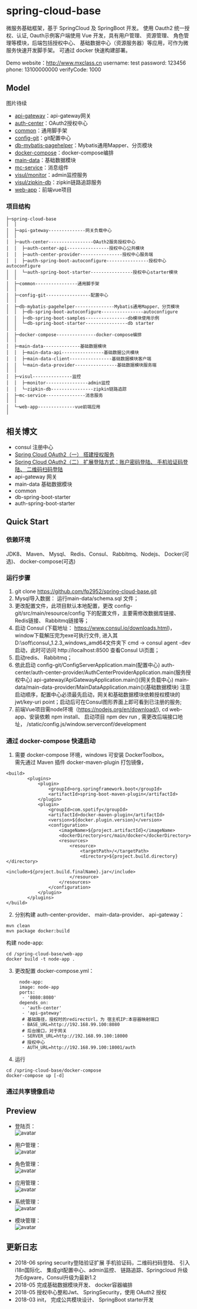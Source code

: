 # spring-cloud-base
微服务基础框架，基于 SpringCloud 及 SpringBoot 开发。 使用 Oauth2 统一授权、认证, Oauth示例客户端使用 Vue 开发，具有用户管理、 资源管理、 角色管理等模块，后端包括授权中心、 基础数据中心（资源服务器）等应用，可作为微服务快速开发脚手架。  可通过 docker 快速构建部署。
  
Demo website：http://www.mxclass.cn
username: test  password: 123456  
phone: 13100000000 verifyCode: 1000  


## Model
图片待续  
  
* [api-gateway](https://github.com/fp2952/spring-cloud-base/tree/master/api-gateway)：api-gateway网关
* [auth-center](https://github.com/fp2952/spring-cloud-base/tree/master/auth-center)：OAuth2授权中心
* [common](https://github.com/fp2952/spring-cloud-base/tree/master/common)：通用脚手架
* [config-git](https://github.com/fp2952/spring-cloud-base/tree/master/config-git)：git配置中心
* [db-mybatis-pagehelper](https://github.com/fp2952/spring-cloud-base/tree/master/db-mybatis-pagehelper)：Mybatis通用Mapper、分页模块
* [docker-compose](https://github.com/fp2952/spring-cloud-base/tree/master/docker-compose)：docker-compose编排
* [main-data](https://github.com/fp2952/spring-cloud-base/tree/master/main-data)：基础数据模块
* [mc-service](https://github.com/fp2952/spring-cloud-base/tree/master/mc-service)：消息组件 
* [visul/monitor](https://github.com/fp2952/spring-cloud-base/tree/master/visul/monitor/)：admin监控服务 
* [visul/zipkin-db](https://github.com/fp2952/spring-cloud-base/tree/master/visul/zipkin-db)：zipkin链路追踪服务 
* [web-app](https://github.com/fp2952/spring-cloud-base/tree/master/web-app)：前端vue项目 
  
### 项目结构  
```
├─spring-cloud-base
│  │  
│  ├─api-gateway--------------网关负载中心
│  │ 
│  ├─auth-center-----------------OAuth2服务授权中心
│  │  ├─auth-center-api----------------授权中心公共模块
│  │  ├─auth-center-provider----------------授权中心服务端
│  │  ├─auth-spring-boot-autoconfigure----------------授权中心autoconfigure
│  │  └─auth-spring-boot-starter----------------授权中心starter模块
│  │ 
│  ├─common----------------通用脚手架
│  │ 
│  ├─config-git-----------------配置中心
│  │ 
│  ├─db-mybatis-pagehelper---------------Mybatis通用Mapper、分页模块
│  │  ├─db-spring-boot-autoconfigure----------------autoconfigure
│  │  ├─db-spring-boot-samples----------------db模块使用示例
│  │  └─db-spring-boot-starter----------------db starter
│  │ 
│  ├─docker-compose---------------docker-compose编排
│  │   
│  ├─main-data--------------基础数据模块
│  │  ├─main-data-api----------------基础数据公共模块
│  │  ├─main-data-client----------------基础数据模块客户端
│  │  └─main-data-provider----------------基础数据模块服务端
│  │
│  ├─visul---------------监控
│  │  ├─monitor----------------admin监控
│  │  └─zipkin-db----------------zipkin链路追踪
│  ├─mc-service---------------消息服务
│  │  
│  └─web-app--------------vue前端应用
│
```

  

## 相关博文
* consul 注册中心  
* [Spring Cloud OAuth2（一） 搭建授权服务](https://fp2952.github.io/jekyll/update/2016/05/13/Spring-cloud-oauth2.html)  
* [Spring Cloud OAuth2（二） 扩展登陆方式：账户密码登陆、 手机验证码登陆、 二维码扫码登陆](https://fp2952.github.io/jekyll/update/2018/06/13/Spring-cloud-oauth2-login.html)  
* api-gateway 网关  
* main-data 基础数据模块  
* common  
* db-spring-boot-starter   
* auth-spring-boot-starter  


## Quick Start  
### 依赖环境    
JDK8、 Maven、 Mysql、 Redis、Consul、 Rabbitmq、Nodejs、 Docker(可选)、 docker-compose(可选)  
### 运行步骤  
1. git clone https://github.com/fp2952/spring-cloud-base.git
1. Mysql导入数据： 运行main-data/schema.sql 文件；    
2. 更改配置文件，此项目默认本地配置，更改 config-git/src/main/resource/config 下的配置文件，主要需修改数据库链接、 Redis链接、 Rabbitmq链接等；     
3. 启动 Consul (下载地址： https://www.consul.io/downloads.html)， window下载解压完为exe可执行文件, 进入其D:\soft\consul_1.2.3_windows_amd64文件夹下 cmd -> consul agent -dev 启动，此时可访问 http://localhost:8500 查看Consul Ui页面；    
4. 启动redis、 Rabbitmq；  
5. 依此启动 
 config-git/ConfigServerApplication.main(配置中心)
 auth-center/auth-center-provider/AuthCenterProviderApplication.main(服务授权中心)
 api-gateway/ApiGatewayApplication.main()(网关负载中心)
 main-data/main-data-provider/MainDataApplication.main()(基础数据模块)
 注意启动顺序，配置中心必须最先启动，网关和基础数据模块依赖授权模块的 jwt/key-uri point；启动后可在Consul图形界面上即可看到已注册的服务;  
6. 前端Vue项目需node环境（https://nodejs.org/en/download/), cd web-app、安装依赖 npm install、 启动项目 npm dev run , 需更改后端接口地址， /static/config.js/window.serverconf/development  
 

### 通过 docker-compose 快速启动  
1. 需要 docker-compose 环境，windows 可安装 DockerToolbox。  
需先通过 Maven 插件 docker-maven-plugin 打包镜像，  
```
<build>
        <plugins>
            <plugin>
                <groupId>org.springframework.boot</groupId>
                <artifactId>spring-boot-maven-plugin</artifactId>
            </plugin>
            <plugin>
                <groupId>com.spotify</groupId>
                <artifactId>docker-maven-plugin</artifactId>
                <version>${docker.plugin.version}</version>
                <configuration>
                    <imageName>${project.artifactId}</imageName>
                    <dockerDirectory>src/main/docker</dockerDirectory>
                    <resources>
                        <resource>
                            <targetPath>/</targetPath>
                            <directory>${project.build.directory}</directory>
                            <include>${project.build.finalName}.jar</include>
                        </resource>
                    </resources>
                </configuration>
            </plugin>
        </plugins>
</build>
```
  
2. 分别构建 auth-center-provider、 main-data-provider、 api-gateway：  
```
mvn clean
mvn package docker:build
```
构建 node-app:  
```
cd /spring-cloud-base/web-app
docker build -t node-app .
```
  
3. 更改配置 docker-compose.yml：  
```
     node-app:
     image: node-app
     ports:
      - '8080:8080'
     depends_on:
      - 'auth-center'
      - 'api-gateway'
      # 基础路径，授权时的redirectUrl，为 宿主机IP:本容器映射端口
      - BASE_URL=http://192.168.99.100:8080
      # 后台接口，对于网关
      - SERVER_URL=http://192.168.99.100:18000
      # 授权中心
      - AUTH_URL=http://192.168.99.100:18001/auth
```
  
4. 运行  
```
cd /spring-cloud-base/docker-compose
docker-compose up [-d]
```

### 通过共享镜像启动  

## Preview  
* 登陆页：   
![avatar](http://112.74.60.248:8080/image/login.png)
  
* 用户管理：  
![avatar](http://112.74.60.248:8080/image/user.png)
  
* 角色管理：  
![avatar](http://112.74.60.248:8080/image/role.png)
  
* 应用管理：  
![avatar](http://112.74.60.248:8080/image/client.png)
  
* 系统管理：  
![avatar](http://112.74.60.248:8080/image/system.png)
  
* 模块管理：  
![avatar](http://112.74.60.248:8080/image/module.png)

  

## 更新日志
* 2018-06 spring security登陆验证扩展 手机验证码，二维码扫码登陆、 引入i18n国际化、 集成git配置中心、admin监控、 链路追踪、Springcloud 升级为Edgware，Consul升级为最新1.2  
* 2018-05 完成基础数据模块开发、 docker容器编排  
* 2018-05 授权中心整和Jwt、 SpringSecurity，使用 OAuth2 授权  
* 2018-03 init， 完成公共模块设计、 SpringBoot starter开发  
